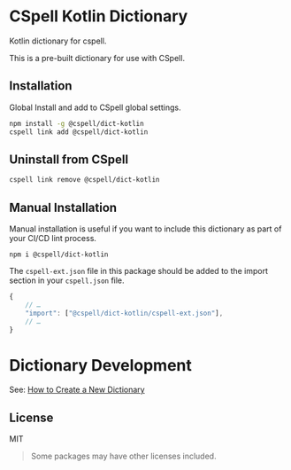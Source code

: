 # CSpell Kotlin Dictionary

Kotlin dictionary for cspell.

This is a pre-built dictionary for use with CSpell.

## Installation

Global Install and add to CSpell global settings.

```sh
npm install -g @cspell/dict-kotlin
cspell link add @cspell/dict-kotlin
```

## Uninstall from CSpell

```sh
cspell link remove @cspell/dict-kotlin
```

## Manual Installation

Manual installation is useful if you want to include this dictionary as part of your CI/CD lint process.

```
npm i @cspell/dict-kotlin
```

The `cspell-ext.json` file in this package should be added to the import section in your `cspell.json` file.

```javascript
{
    // …
    "import": ["@cspell/dict-kotlin/cspell-ext.json"],
    // …
}
```

# Dictionary Development

See: [How to Create a New Dictionary](https://github.com/streetsidesoftware/cspell-dicts#how-to-create-a-new-dictionary)

## License

MIT

> Some packages may have other licenses included.

<!--- @@inject: ../../static/footer.md --->
